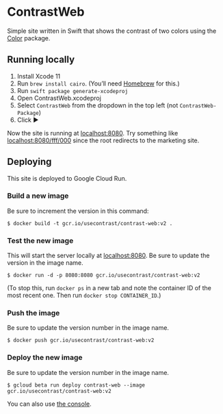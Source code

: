 # ContrastWeb

Simple site written in Swift that shows the contrast of two colors using the [Color](https://github.com/soffes/Color) package.

## Running locally

1. Install Xcode 11
2. Run `brew install cairo`. (You’ll need [Homebrew](https://brew.sh) for this.)
3. Run `swift package generate-xcodeproj`
4. Open ContrastWeb.xcodeproj
5. Select `ContrastWeb` from the dropdown in the top left (not `ContrastWeb-Package`)
6. Click ▶️

Now the site is running at [localhost:8080](http://localhost:8080). Try something like [localhost:8080/fff/000](http://localhost:8080/fff/000) since the root redirects to the marketing site.

## Deploying

This site is deployed to Google Cloud Run.

### Build a new image

Be sure to increment the version in this command:

``` shell
$ docker build -t gcr.io/usecontrast/contrast-web:v2 .
```

### Test the new image

This will start the server locally at [localhost:8080](http://localhost:8080). Be sure to update the version in the image name.

``` shell
$ docker run -d -p 8080:8080 gcr.io/usecontrast/contrast-web:v2
```

(To stop this, run `docker ps` in a new tab and note the container ID of the most recent one. Then run `docker stop CONTAINER_ID`.)

### Push the image

Be sure to update the version number in the image name.

``` shell
$ docker push gcr.io/usecontrast/contrast-web:v2
```

### Deploy the new image

Be sure to update the version number in the image name.

``` shell
$ gcloud beta run deploy contrast-web --image gcr.io/usecontrast/contrast-web:v2
```

You can also use [the console](https://console.cloud.google.com/run/detail/us-central1/contrast/revisions?project=usecontrast).
